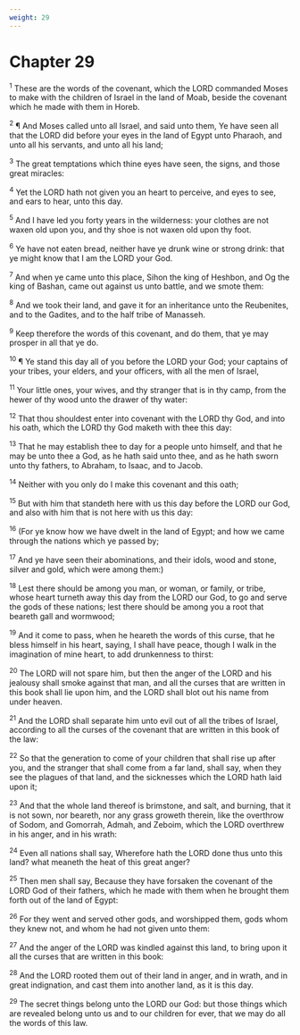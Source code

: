 ```yaml
---
weight: 29
---
```


# Chapter 29

<sup>1</sup> These are the words of the covenant, which the LORD commanded Moses to make with the children of Israel in the land of Moab, beside the covenant which he made with them in Horeb. 

<sup>2</sup> ¶ And Moses called unto all Israel, and said unto them, Ye have seen all that the LORD did before your eyes in the land of Egypt unto Pharaoh, and unto all his servants, and unto all his land; 

<sup>3</sup> The great temptations which thine eyes have seen, the signs, and those great miracles: 

<sup>4</sup> Yet the LORD hath not given you an heart to perceive, and eyes to see, and ears to hear, unto this day. 

<sup>5</sup> And I have led you forty years in the wilderness: your clothes are not waxen old upon you, and thy shoe is not waxen old upon thy foot. 

<sup>6</sup> Ye have not eaten bread, neither have ye drunk wine or strong drink: that ye might know that I am the LORD your God. 

<sup>7</sup> And when ye came unto this place, Sihon the king of Heshbon, and Og the king of Bashan, came out against us unto battle, and we smote them: 

<sup>8</sup> And we took their land, and gave it for an inheritance unto the Reubenites, and to the Gadites, and to the half tribe of Manasseh. 

<sup>9</sup> Keep therefore the words of this covenant, and do them, that ye may prosper in all that ye do. 

<sup>10</sup> ¶ Ye stand this day all of you before the LORD your God; your captains of your tribes, your elders, and your officers, with all the men of Israel, 

<sup>11</sup> Your little ones, your wives, and thy stranger that is in thy camp, from the hewer of thy wood unto the drawer of thy water: 

<sup>12</sup> That thou shouldest enter into covenant with the LORD thy God, and into his oath, which the LORD thy God maketh with thee this day: 

<sup>13</sup> That he may establish thee to day for a people unto himself, and that he may be unto thee a God, as he hath said unto thee, and as he hath sworn unto thy fathers, to Abraham, to Isaac, and to Jacob. 

<sup>14</sup> Neither with you only do I make this covenant and this oath; 

<sup>15</sup> But with him that standeth here with us this day before the LORD our God, and also with him that is not here with us this day: 

<sup>16</sup> (For ye know how we have dwelt in the land of Egypt; and how we came through the nations which ye passed by; 

<sup>17</sup> And ye have seen their abominations, and their idols, wood and stone, silver and gold, which were among them:) 

<sup>18</sup> Lest there should be among you man, or woman, or family, or tribe, whose heart turneth away this day from the LORD our God, to go and serve the gods of these nations; lest there should be among you a root that beareth gall and wormwood; 

<sup>19</sup> And it come to pass, when he heareth the words of this curse, that he bless himself in his heart, saying, I shall have peace, though I walk in the imagination of mine heart, to add drunkenness to thirst: 

<sup>20</sup> The LORD will not spare him, but then the anger of the LORD and his jealousy shall smoke against that man, and all the curses that are written in this book shall lie upon him, and the LORD shall blot out his name from under heaven. 

<sup>21</sup> And the LORD shall separate him unto evil out of all the tribes of Israel, according to all the curses of the covenant that are written in this book of the law: 

<sup>22</sup> So that the generation to come of your children that shall rise up after you, and the stranger that shall come from a far land, shall say, when they see the plagues of that land, and the sicknesses which the LORD hath laid upon it; 

<sup>23</sup> And that the whole land thereof is brimstone, and salt, and burning, that it is not sown, nor beareth, nor any grass groweth therein, like the overthrow of Sodom, and Gomorrah, Admah, and Zeboim, which the LORD overthrew in his anger, and in his wrath: 

<sup>24</sup> Even all nations shall say, Wherefore hath the LORD done thus unto this land? what meaneth the heat of this great anger? 

<sup>25</sup> Then men shall say, Because they have forsaken the covenant of the LORD God of their fathers, which he made with them when he brought them forth out of the land of Egypt: 

<sup>26</sup> For they went and served other gods, and worshipped them, gods whom they knew not, and whom he had not given unto them: 

<sup>27</sup> And the anger of the LORD was kindled against this land, to bring upon it all the curses that are written in this book: 

<sup>28</sup> And the LORD rooted them out of their land in anger, and in wrath, and in great indignation, and cast them into another land, as it is this day. 

<sup>29</sup> The secret things belong unto the LORD our God: but those things which are revealed belong unto us and to our children for ever, that we may do all the words of this law. 


